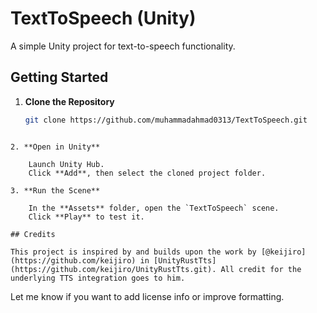 # TextToSpeech (Unity)

A simple Unity project for text-to-speech functionality.

## Getting Started

1. **Clone the Repository**

   ```bash
   git clone https://github.com/muhammadahmad0313/TextToSpeech.git
```

2. **Open in Unity**

    Launch Unity Hub.
    Click **Add**, then select the cloned project folder.

3. **Run the Scene**

    In the **Assets** folder, open the `TextToSpeech` scene.
    Click **Play** to test it.

## Credits

This project is inspired by and builds upon the work by [@keijiro](https://github.com/keijiro) in [UnityRustTts](https://github.com/keijiro/UnityRustTts.git). All credit for the underlying TTS integration goes to him.

```

Let me know if you want to add license info or improve formatting.
```
